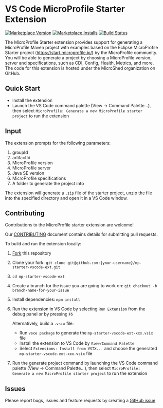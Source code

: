 # VS Code MicroProfile Starter Extension

[![Marketplace Version](https://vsmarketplacebadge.apphb.com/version/MicroProfile-Community.mp-starter-vscode-ext.svg "Current Release")](https://marketplace.visualstudio.com/items?itemName=MicroProfile-Community.mp-starter-vscode-ext)
[![Marketplace Installs](https://vsmarketplacebadge.apphb.com/installs-short/MicroProfile-Community.mp-starter-vscode-ext.svg "Installs")](https://marketplace.visualstudio.com/items?itemName=MicroProfile-Community.mp-starter-vscode-ext)
[![Build Status](https://travis-ci.org/MicroShed/mp-starter-vscode-ext.svg?branch=master)](https://travis-ci.org/MicroShed/mp-starter-vscode-ext)

The MicroProfile Starter extension provides support for generating a MicroProfile Maven project with examples based on the Eclipse MicroProfile Starter project (https://start.microprofile.io/) by the MicroProfile community. You will be able to generate a project by choosing a MicroProfile version, server and specifications, such as CDI, Config, Health, Metrics, and more. The code for this extension is hosted under the MicroShed organization on GitHub.

## Quick Start

- Install the extension
- Launch the VS Code command palette (View -> Command Palette...), then select `MicroProfile: Generate a new MicroProfile starter project` to run the extension

## Input

The extension prompts for the following parameters:

1. groupId
2. artifactId
3. MicroProfile version
4. MicroProfile server
5. Java SE version
6. MicroProfile specifications
7. A folder to generate the project into

The extension will generate a `.zip` file of the starter project, unzip the file into the specified directory and open it in a VS Code window.

## Contributing

Contributions to the MicroProfile starter extension are welcome!

Our [CONTRIBUTING](CONTRIBUTING.md) document contains details for submitting pull requests.

To build and run the extension locally:

1. [Fork](https://docs.github.com/en/free-pro-team@latest/github/getting-started-with-github/fork-a-repo) this repository
2. Clone your fork: `git clone git@github.com:{your-username}/mp-starter-vscode-ext.git`
3. `cd mp-starter-vscode-ext`
4. Create a branch for the issue you are going to work on: `git checkout -b branch-name-for-your-issue`
5. Install dependencies: `npm install`
6. Run the extension in VS Code by selecting `Run Extension` from the debug panel or by pressing `F5`

   Alternatively, build a `.vsix` file:

   - Run `vsce package` to generate the `mp-starter-vscode-ext-xxx.vsix` file
   - Install the extension to VS Code by `View/Command Palette`
   - Select `Extensions: Install from VSIX...` and choose the generated `mp-starter-vscode-ext-xxx.vsix` file

7. Run the generate project command by launching the VS Code command palette (View -> Command Palette...), then select `MicroProfile: Generate a new MicroProfile starter project` to run the extension

## Issues

Please report bugs, issues and feature requests by creating a [GitHub issue](https://github.com/MicroShed/mp-starter-vscode-ext/issues)
